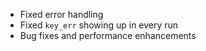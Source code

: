* Fixed error handling
* Fixed `key_err` showing up in every run
* Bug fixes and performance enhancements
